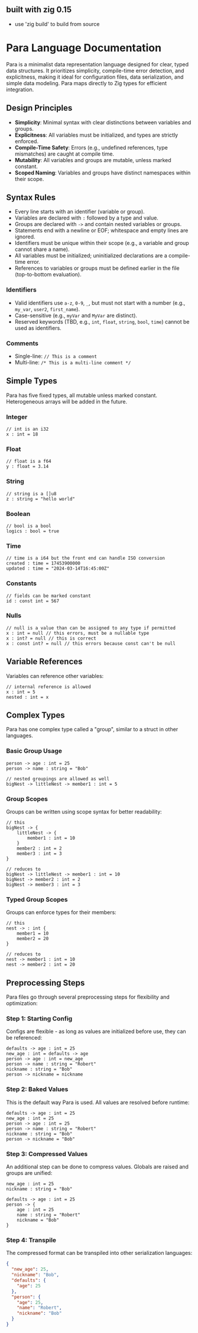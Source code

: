 ## built with zig 0.15

- use 'zig build' to build from source

# Para Language Documentation

Para is a minimalist data representation language designed for clear, typed data structures. It prioritizes simplicity, compile-time error detection, and explicitness, making it ideal for configuration files, data serialization, and simple data modeling. Para maps directly to Zig types for efficient integration.

## Design Principles

- **Simplicity**: Minimal syntax with clear distinctions between variables and groups.
- **Explicitness**: All variables must be initialized, and types are strictly enforced.
- **Compile-Time Safety**: Errors (e.g., undefined references, type mismatches) are caught at compile time.
- **Mutability**: All variables and groups are mutable, unless marked constant.
- **Scoped Naming**: Variables and groups have distinct namespaces within their scope.

## Syntax Rules

- Every line starts with an identifier (variable or group).
- Variables are declared with `:` followed by a type and value.
- Groups are declared with `->` and contain nested variables or groups.
- Statements end with a newline or EOF; whitespace and empty lines are ignored.
- Identifiers must be unique within their scope (e.g., a variable and group cannot share a name).
- All variables must be initialized; uninitialized declarations are a compile-time error.
- References to variables or groups must be defined earlier in the file (top-to-bottom evaluation).

### Identifiers

- Valid identifiers use `a-z`, `0-9`, `_`, but must not start with a number (e.g., `my_var`, `user2`, `first_name`).
- Case-sensitive (e.g., `myVar` and `MyVar` are distinct).
- Reserved keywords (TBD, e.g., `int`, `float`, `string`, `bool`, `time`) cannot be used as identifiers.

### Comments

- Single-line: `// This is a comment`
- Multi-line: `/* This is a multi-line comment */`

## Simple Types

Para has five fixed types, all mutable unless marked constant. Heterogeneous arrays will be added in the future.

### Integer

```para
// int is an i32
x : int = 18
```

### Float

```para
// float is a f64
y : float = 3.14
```

### String

```para
// string is a []u8
z : string = "hello world"
```

### Boolean

```para
// bool is a bool
logics : bool = true
```

### Time

```para
// time is a i64 but the front end can handle ISO conversion
created : time = 17453900000
updated : time = "2024-03-14T16:45:00Z"
```

### Constants

```para
// fields can be marked constant
id : const int = 567
```

### Nulls

```para
// null is a value than can be assigned to any type if permitted
x : int = null // this errors, must be a nullable type
x : int? = null // this is correct
x : const int? = null // this errors because const can't be null
```

## Variable References

Variables can reference other variables:

```para
// internal reference is allowed
x : int = 5
nested : int = x
```

## Complex Types

Para has one complex type called a "group", similar to a struct in other languages.

### Basic Group Usage

```para
person -> age : int = 25
person -> name : string = "Bob"

// nested groupings are allowed as well
bigNest -> littleNest -> member1 : int = 5
```

### Group Scopes

Groups can be written using scope syntax for better readability:

```para
// this
bigNest -> {
    littleNest -> {
        member1 : int = 10
    }
    member2 : int = 2
    member3 : int = 3
}

// reduces to
bigNest -> littleNest -> member1 : int = 10
bigNest -> member2 : int = 2
bigNest -> member3 : int = 3
```

### Typed Group Scopes

Groups can enforce types for their members:

```para
// this
nest -> : int {
    member1 = 10
    member2 = 20
}

// reduces to
nest -> member1 : int = 10
nest -> member2 : int = 20
```

## Preprocessing Steps

Para files go through several preprocessing steps for flexibility and optimization:

### Step 1: Starting Config

Configs are flexible - as long as values are initialized before use, they can be referenced:

```para
defaults -> age : int = 25
new_age : int = defaults -> age
person -> age : int = new_age
person -> name : string = "Robert"
nickname : string = "Bob"
person -> nickname = nickname
```

### Step 2: Baked Values

This is the default way Para is used. All values are resolved before runtime:

```para
defaults -> age : int = 25
new_age : int = 25
person -> age : int = 25
person -> name : string = "Robert"
nickname : string = "Bob"
person -> nickname = "Bob"
```

### Step 3: Compressed Values

An additional step can be done to compress values. Globals are raised and groups are unified:

```para
new_age : int = 25
nickname : string = "Bob"

defaults -> age : int = 25
person -> {
    age : int = 25
    name : string = "Robert"
    nickname = "Bob"
}
```

### Step 4: Transpile

The compressed format can be transpiled into other serialization languages:

```json
{
  "new_age": 25,
  "nickname": "Bob",
  "defaults": {
    "age": 25
  },
  "person": {
    "age": 25,
    "name": "Robert",
    "nickname": "Bob"
  }
}
```
